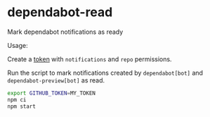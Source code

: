 # dependabot-read

Mark dependabot notifications as ready

Usage:

Create a [token](https://github.com/settings/tokens) with `notifications` and `repo` permissions.

Run the script to mark notifications created by `dependabot[bot]` and `dependabot-preview[bot]` as read.

```bash
export GITHUB_TOKEN=MY_TOKEN
npm ci
npm start
```
